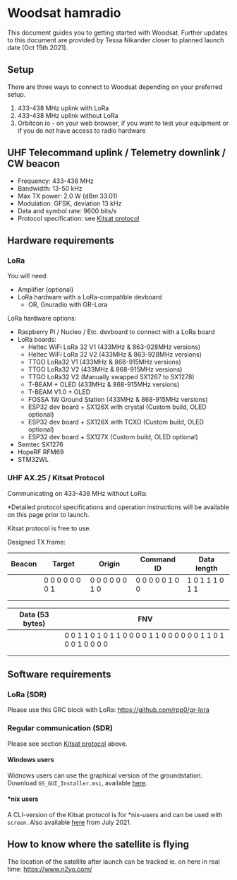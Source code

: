 # Woodsat hamradio

This document guides you to getting started with Woodsat.
Further updates to this document are provided by Tessa Nikander closer to planned launch date (Oct 15th 2021).

## Setup

There are three ways to connect to Woodsat depending on your preferred setup.

1) 433-438 MHz uplink with LoRa
2) 433-438 MHz uplink without LoRa
3) Orbitcon.io - on your web browser, if you want to test your equipment or if you do not have access to radio hardware

## UHF Telecommand uplink / Telemetry downlink / CW beacon

* Frequency: 433-438 MHz
* Bandwidth: 13-50 kHz
* Max TX power: 2.0 W (dBm 33.01)
* Modulation: GFSK, deviation 13 kHz
* Data and symbol rate: 9600 bits/s
* Protocol specification: see [Kitsat protocol](#uhf-ax25--kitsat-protocol) 

## Hardware requirements

### LoRa

You will need:
* Amplifier (optional)
* LoRa hardware with a LoRa-compatible devboard
     * OR, Gnuradio with GR-Lora

LoRa hardware options:
* Raspberry Pi / Nucleo / Etc. devboard to connect with a LoRa board
* LoRa boards:
   * Heltec WiFi LoRa 32 V1 (433MHz & 863-928MHz versions)
   * Heltec WiFi LoRa 32 V2 (433MHz & 863-928MHz versions)
   * TTGO LoRa32 V1 (433MHz & 868-915MHz versions)
   * TTGO LoRa32 V2 (433MHz & 868-915MHz versions)
   * TTGO LoRa32 V2 (Manually swapped SX1267 to SX1278)
   * T-BEAM + OLED (433MHz & 868-915MHz versions)
   * T-BEAM V1.0 + OLED
   * FOSSA 1W Ground Station (433MHz & 868-915MHz versions)
   * ESP32 dev board + SX126X with crystal (Custom build, OLED optional)
   * ESP32 dev board + SX126X with TCXO (Custom build, OLED optional)
   * ESP32 dev board + SX127X (Custom build, OLED optional)
* Semtec SX1276
* HopeRF RFM69
* STM32WL

### UHF AX.25 / Kitsat Protocol

Communicating on 433-438 MHz without LoRa:

*Detailed protocol specifications and operation instructions will be available on this page prior to launch.

Kitsat protocol is free to use.

Designed TX frame:

| Beacon | Target          | Origin          | Command ID      | Data length     |
|--------|-----------------|-----------------|-----------------|-----------------|
|        | 0 0 0 0 0 0 0 1 | 0 0 0 0 0 0 1 0 | 0 0 0 0 0 1 0 0 | 1 0 1 1 1 0 1 1 |
|        |                 |                 |                 |                 |
|        |                 |                 |                 |                 |

| Data (53 bytes) | FNV                                                                |
|-----------------|--------------------------------------------------------------------|
|                 | 0 0 1 1 0 1 0 1  1 0 0 0 0 1 1 0  0 0 0 0 0 1 1 0  1 0 0 1 0 0 0 0 |
|                 |                                                                    |
|                 |                                                                    | 

## Software requirements

### LoRa (SDR)

Please use this GRC block with LoRa: https://github.com/rpp0/gr-lora

### Regular communication (SDR)

Please see section [Kitsat protocol](#uhf-ax25--kitsat-protocol) above.

#### Windows users

Widnows users can use the graphical version of the groundstation. Download `GS_GUI_Installer.msi`, available [here](http://staging.kitsat.fi).

#### *nix users

A CLI-version of the Kitsat protocol is for \*nix-users and can be used with `screen`. Also available [here](http://staging.kitsat.fi) from July 2021.

## How to know where the satellite is flying

The location of the satellite after launch can be tracked ie. on here in real time:
https://www.n2yo.com/
